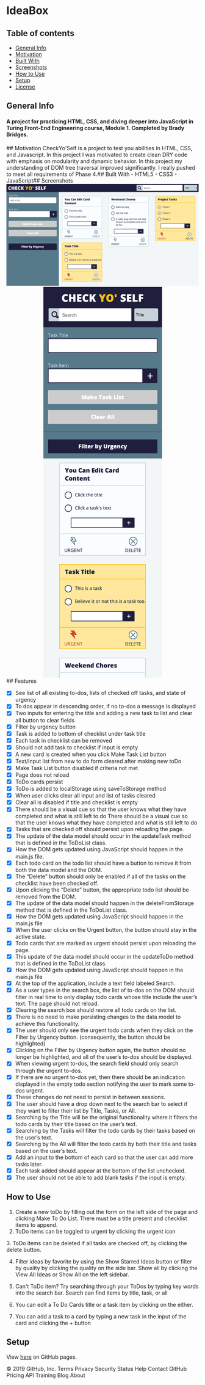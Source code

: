 # IdeaBox


## Table of contents
* [General Info](#General-Info)
* [Motivation](#Motivation)
* [Built With](#Built-With) 
* [Screenshots](#Screenshots)
* [How to Use](#How-to-Use)
* [Setup](#Setup)
* [License](#License)
## General Info

<h4>A project for practicing HTML, CSS, and diving deeper into JavaScript in Turing Front-End Engineering course, Module 1. Completed by Brady Bridges.</h4>
​
## Motivation
CheckYo'Self is a project to test you abilities in HTML, CSS, and Javascript. In this project I was motivated to create clean DRY code with emphasis on modularity and dynamic behavior. In this project my understanding of DOM tree traversal improved significantly. I really pushed to meet all requirements of Phase 4.</h4>
​
## Built With
- HTML5
- CSS3
- JavaScript
​
## Screenshots
  <img src="https://github.com/bradybridges/check-yo-self/blob/master/images/desktop-actual.png" alt="Desktop Img Of Project">
  <img src="https://github.com/bradybridges/check-yo-self/blob/master/images/mobile-actual.png" alt="Mobile Img Of Project" style="display: block; margin: 0 auto;">
​
## Features

  - [x] See list of all existing to-dos, lists of checked off tasks, and state of urgency
  - [x] To dos appear in descending order, if no to-dos a message is displayed
  - [x] Two inputs for entering the title and adding a new task to list and clear all button to clear fields
  - [x] Filter by urgency button
  - [x] Task is added to bottom of checklist under task title
  - [x] Each task in checklist can be removed
  - [x] Should not add task to checklist if input is empty
  - [x] A new card is created when you click Make Task List button
  - [x] Text/Input list from new to do form cleared after making new toDo
  - [x] Make Task List button disabled if criteria not met
  - [x] Page does not reload
  - [x] ToDo cards persist
  - [x] ToDo is added to localStorage using saveToStorage method
  - [x] When user clicks clear all input and list of tasks cleared
  - [x] Clear all is disabled if title and checklist is empty
  - [x] There should be a visual cue so that the user knows what they have completed and what is still left to do
  There should be a visual cue so that the user knows what they have completed and what is still left to do
  - [x] Tasks that are checked off should persist upon reloading the page.
  - [x] The update of the data model should occur in the updateTask method that is defined in the ToDoList class.
  - [x] How the DOM gets updated using JavaScript should happen in the main.js file.
  - [x] Each todo card on the todo list should have a button to remove it from both the data model and the DOM.
  - [x] The “Delete” button should only be enabled if all of the tasks on the checklist have been checked off.
  - [x] Upon clicking the “Delete” button, the appropriate todo list should be removed from the DOM.
  - [x] The update of the data model should happen in the deleteFromStorage method that is defined in the ToDoList class.
  - [x] How the DOM gets updated using JavaScript should happen in the main.js file
  - [x] When the user clicks on the Urgent button, the button should stay in the active state.
  - [x] Todo cards that are marked as urgent should persist upon reloading the page.
  - [x] This update of the data model should occur in the updateToDo method that is defined in the ToDoList class.
  - [x] How the DOM gets updated using JavaScript should happen in the main.js file
  - [x] At the top of the application, include a text field labeled Search.
  - [x] As a user types in the search box, the list of to-dos on the DOM should filter in real time to only display todo cards whose title include the user’s text. The page should not reload.
  - [x] Clearing the search box should restore all todo cards on the list.
  - [x] There is no need to make persisting changes to the data model to achieve this functionality.
  - [x] The user should only see the urgent todo cards when they click on the Filter by Urgency button. (consequently, the button should be highlighted)
  - [x] Clicking on the Filter by Urgency button again, the button should no longer be highlighted, and all of the user’s to-dos should be displayed.
  - [x] When viewing urgent to-dos, the search field should only search through the urgent to-dos.
  - [x] If there are no urgent to-dos yet, then there should be an indication displayed in the empty todo section notifying the user to mark some to-dos urgent.
  - [x] These changes do not need to persist in between sessions.
  - [x] The user should have a drop down next to the search bar to select if they want to filter their list by Title, Tasks, or All.
  - [x] Searching by the Title will be the original functionality where it filters the todo cards by their title based on the user’s text.
  - [x] Searching by the Tasks will filter the todo cards by their tasks based on the user’s text.
  - [x] Searching by the All will filter the todo cards by both their title and tasks based on the user’s text.
  - [x] Add an input to the bottom of each card so that the user can add more tasks later.
  - [x] Each task added should appear at the bottom of the list unchecked.
  - [x] The user should not be able to add blank tasks if the input is empty.

## How to Use
1. Create a new toDo by filling out the form on the left side of the page and clicking Make To Do List. There must be a title present and checklist items to append. 
​
2. ToDo items can be toggled to urgent by clicking the urgent icon

​3. ToDo items can be deleted if all tasks are checked off, by clicking the delete button.

4. Filter ideas by favorite by using the Show Starred Ideas button or filter by quality by clicking the quality on the side bar. Show all by clicking the View All Ideas or Show All on the left sidebar.
​
5. Can't ToDo item? Try searching through your ToDos by typing key words into the search bar. Search can find items by title, task, or all

6. You can edit a To Do Cards title or a task item by clicking on the either.

7. You can add a task to a card by typing a new task in the input of the card and clicking the + button

## Setup
View <a href="https://bradybridges.github.io/check-yo-self/">here</a> on GitHub pages.
 
© 2019 GitHub, Inc.
Terms
Privacy
Security
Status
Help
Contact GitHub
Pricing
API
Training
Blog
About
